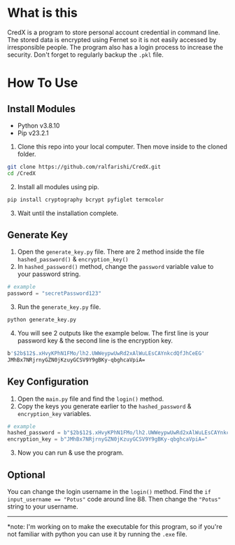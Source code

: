# What is this

CredX is a program to store personal account credential in command line. The stored data is encrypted using Fernet so it is not easily accessed by irresponsible people. The program also has a login process to increase the security. Don't forget to regularly backup the `.pkl` file.

# How To Use

## Install Modules

- Python v3.8.10
- Pip v23.2.1

1. Clone this repo into your local computer. Then move inside to the cloned folder.

```bash
git clone https://github.com/ralfarishi/CredX.git
cd /CredX
```

2. Install all modules using pip.

```bash
pip install cryptography bcrypt pyfiglet termcolor
```

3. Wait until the installation complete.

## Generate Key

1. Open the `generate_key.py` file. There are 2 method inside the file `hashed_password()` & `encryption_key()`
2. In `hashed_password()` method, change the `password` variable value to your password string.

```py
# example
password = "secretPassword123"
```

3. Run the `generate_key.py` file.

```bash
python generate_key.py
```

4. You will see 2 outputs like the example below. The first line is your password key & the second line is the encryption key.

```bash
b'$2b$12$.xHvyKPhN1FMo/lh2.UWWeypwUwRd2xAlWuLEsCAYnkcdQfJhCeEG'
JMhBx7NRjrnyGZN0jKzuyGCSV9Y9gBKy-qbghcaVpiA=
```

## Key Configuration

1. Open the `main.py` file and find the `login()` method.
2. Copy the keys you generate earlier to the `hashed_password` & `encryption_key` variables.

```python
# example
hashed_password = b"$2b$12$.xHvyKPhN1FMo/lh2.UWWeypwUwRd2xAlWuLEsCAYnkcdQfJhCeEG"
encryption_key = b"JMhBx7NRjrnyGZN0jKzuyGCSV9Y9gBKy-qbghcaVpiA="
```

3. Now you can run & use the program.

## Optional

You can change the login username in the `login()` method. Find the `if input_username == "Potus"` code around line 88. Then change the `"Potus"` string to your username.

---

\*note: I'm working on to make the executable for this program, so if you're not familiar with python you can use it by running the `.exe` file.
